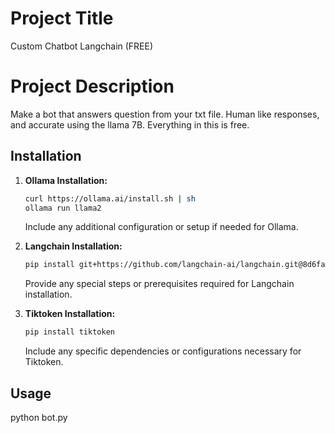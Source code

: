 # Project Title

Custom Chatbot Langchain (FREE)

# Project Description

Make a bot that answers question from your txt file. Human like responses, and accurate using the llama 7B. Everything in this is free.

## Installation

1. **Ollama Installation:**
    ```bash
    curl https://ollama.ai/install.sh | sh
    ollama run llama2
    ```
    Include any additional configuration or setup if needed for Ollama.

2. **Langchain Installation:**
    ```bash
    pip install git+https://github.com/langchain-ai/langchain.git@8d6faf56657070137a16669bc2420a08a5ab7f24#subdirectory=libs/langchain
    ```
    Provide any special steps or prerequisites required for Langchain installation.

3. **Tiktoken Installation:**
    ```bash
    pip install tiktoken
    ```
    Include any specific dependencies or configurations necessary for Tiktoken.

## Usage

python bot.py

